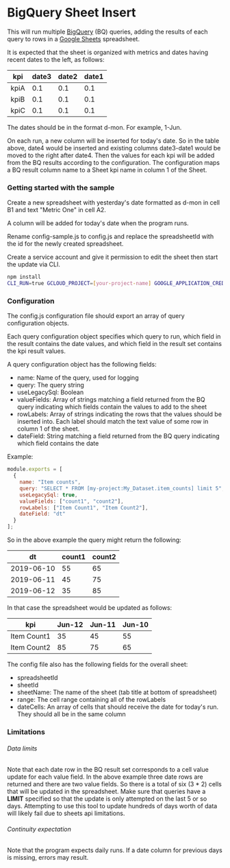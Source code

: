 # BigQuery Sheet Insert

This will run multiple [BigQuery](https://cloud.google.com/bigquery/) (BQ) queries, adding the results of each query to rows in a [Google Sheets](https://developers.google.com/sheets/) spreadsheet.

It is expected that the sheet is organized with metrics and dates having recent dates to the left, as follows:

 kpi    | date3 | date2  | date1
 -------|-------|--------|-------
 kpiA   |  0.1  |   0.1  | 0.1
 kpiB   |  0.1  |   0.1  | 0.1
 kpiC   |  0.1  |   0.1  | 0.1

The dates should be in the format d-mon. For example, 1-Jun.

On each run, a new column will be inserted for today's date. So in the table above, date4 would be inserted and existing columns date3-date1 would be moved to the right after date4. Then the values for each kpi will be added from the BQ results according to the configuration. The configuration maps a BQ result column name to a Sheet kpi name in column 1 of the Sheet.

### Getting started with the sample

Create a new spreadsheet with yesterday's date formatted as d-mon in cell B1 and text "Metric One" in cell A2.

A column will be added for today's date when the program runs.

Rename config-sample.js to config.js and replace the spreadsheetId with the id for the newly created spreadsheet. 

Create a service account and give it permission to edit the sheet then start the update via CLI.

``` bash
npm install
CLI_RUN=true GCLOUD_PROJECT=[your-project-name] GOOGLE_APPLICATION_CREDENTIALS=[path/to/service/acct.json] node src/bq-sheet-insert.js
```

### Configuration

The config.js configuration file should export an array of query configuration objects.

Each query configuration object specifies which query to run, which field in the result contains the date values, and which field in the result set contains the kpi result values.

A query configuration object has the following fields:

 - name: Name of the query, used for logging
 - query: The query string
 - useLegacySql: Boolean
 - valueFields: Array of strings matching a field returned from the BQ query indicating which fields contain the values to add to the sheet
 - rowLabels: Array of strings indicating the rows that the values should be inserted into. Each label should match the text value of some row in column 1 of the sheet.
 - dateField: String matching a field returned from the BQ query indicating which field contains the date

Example:

``` javascript
module.exports = [
  {
    name: "Item counts",
    query: "SELECT * FROM [my-project:My_Dataset.item_counts] limit 5",
    useLegacySql: true,
    valueFields: ["count1", "count2"],
    rowLabels: ["Item Count1", "Item Count2"],
    dateField: "dt"
  }
];
```

So in the above example the query might return the following:

 dt         | count1 | count2
 -----------|--------|----------
 2019-06-10 | 55     | 65
 2019-06-11 | 45     | 75
 2019-06-12 | 35     | 85

In that case the spreadsheet would be updated as follows:
 
 kpi         | Jun-12 | Jun-11 | Jun-10
 ------------|--------|--------|-------
 Item Count1 | 35     | 45     | 55  
 Item Count2 | 85     | 75     | 65  

The config file also has the following fields for the overall sheet:

 - spreadsheetId
 - sheetId
 - sheetName: The name of the sheet (tab title at bottom of spreadsheet)
 - range: The cell range containing all of the rowLabels
 - dateCells: An array of cells that should receive the date for today's run. They should all be in the same column

### Limitations

###### Data limits

Note that each date row in the BQ result set corresponds to a cell value update for each value field. In the above example three date rows are returned and there are two value fields. So there is a total of six (3 * 2) cells that will be updated in the spreadsheet. Make sure that queries have a **LIMIT** specified so that the update is only attempted on the last 5 or so days. Attempting to use this tool to update hundreds of days worth of data will likely fail due to sheets api limitations.

###### Continuity expectation

Note that the program expects daily runs. If a date column for previous days is missing, errors may result.
